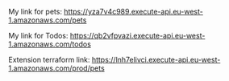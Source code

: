 My link for pets: https://yza7v4c989.execute-api.eu-west-1.amazonaws.com/pets

My link for Todos: https://qb2vfpvazi.execute-api.eu-west-1.amazonaws.com/todos

Extension terraform link: https://lnh7elivci.execute-api.eu-west-1.amazonaws.com/prod/pets